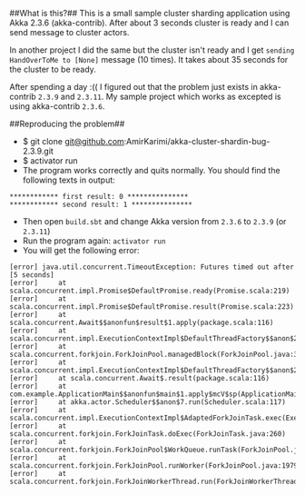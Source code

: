 ##What is this?##
This is a small sample cluster sharding application using Akka 2.3.6 (akka-contrib). After about 3 seconds cluster is ready and I can send message to cluster actors.

In another project I did the same but the cluster isn't ready and I get `sending HandOverToMe to [None]` message (10 times). It takes about 35 seconds for the cluster to be ready. 

After spending a day :(( I figured out that the problem just exists in akka-contrib `2.3.9` and `2.3.11`. My sample project which works as excepted is using akka-contrib `2.3.6`.

##Reproducing the problem##

* $ git clone git@github.com:AmirKarimi/akka-cluster-shardin-bug-2.3.9.git
* $ activator run
* The program works correctly and quits normally. You should find the following texts in output: 
```
************ first result: 0 ***************
************ second result: 1 ***************
```
* Then open `build.sbt` and change Akka version from `2.3.6` to `2.3.9` (or `2.3.11`)
* Run the program again: `activator run`
* You will get the following error:
```
[error] java.util.concurrent.TimeoutException: Futures timed out after [5 seconds]
[error] 	at scala.concurrent.impl.Promise$DefaultPromise.ready(Promise.scala:219)
[error] 	at scala.concurrent.impl.Promise$DefaultPromise.result(Promise.scala:223)
[error] 	at scala.concurrent.Await$$anonfun$result$1.apply(package.scala:116)
[error] 	at scala.concurrent.impl.ExecutionContextImpl$DefaultThreadFactory$$anon$2$$anon$4.block(ExecutionContextImpl.scala:48)
[error] 	at scala.concurrent.forkjoin.ForkJoinPool.managedBlock(ForkJoinPool.java:3640)
[error] 	at scala.concurrent.impl.ExecutionContextImpl$DefaultThreadFactory$$anon$2.blockOn(ExecutionContextImpl.scala:45)
[error] 	at scala.concurrent.Await$.result(package.scala:116)
[error] 	at com.example.ApplicationMain$$anonfun$main$1.apply$mcV$sp(ApplicationMain.scala:39)
[error] 	at akka.actor.Scheduler$$anon$7.run(Scheduler.scala:117)
[error] 	at scala.concurrent.impl.ExecutionContextImpl$AdaptedForkJoinTask.exec(ExecutionContextImpl.scala:121)
[error] 	at scala.concurrent.forkjoin.ForkJoinTask.doExec(ForkJoinTask.java:260)
[error] 	at scala.concurrent.forkjoin.ForkJoinPool$WorkQueue.runTask(ForkJoinPool.java:1339)
[error] 	at scala.concurrent.forkjoin.ForkJoinPool.runWorker(ForkJoinPool.java:1979)
[error] 	at scala.concurrent.forkjoin.ForkJoinWorkerThread.run(ForkJoinWorkerThread.java:107)
``` 

